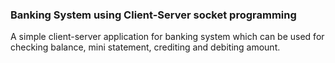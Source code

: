 ### Banking System using Client-Server socket programming

A simple client-server application for banking system which can be used for checking balance, mini statement, crediting and debiting amount.                 
